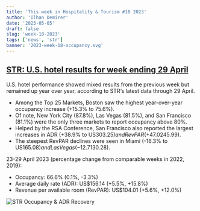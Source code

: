 ```yaml
---
title: 'This week in Hospitality & Tourism #18 2023'
author: 'Ilhan Demirer'
date: '2023-05-05'
draft: false
slug: 'week-18-2023'
tags: ['news', 'str']
banner: '2023-week-18-occupancy.svg'
---
```


## [STR: U.S. hotel results for week ending 29 April](https://str.com/press-release/str-us-hotel-results-week-ending-29-april)

U.S. hotel performance showed mixed results from the previous week but remained up year over year, according to STR‘s latest data through 29 April.

- Among the Top 25 Markets, Boston saw the highest year-over-year occupancy increase (+15.3% to 75.6%).
- Of note, New York City (87.8%), Las Vegas (81.5%), and San Francisco (81.1%) were the only three markets to report occupancy above 80%.
- Helped by the RSA Conference, San Francisco also reported the largest increases in ADR (+38.9% to US$303.25) and RevPAR (+47.0% to US$245.99).
- The steepest RevPAR declines were seen in Miami (-16.3% to US$165.08) and Las Vegas (-12.7% to US$130.28).

23-29 April 2023 (percentage change from comparable weeks in 2022, 2019):

- Occupancy: 66.6% (0.1%, -3.3%)
- Average daily rate (ADR): US$156.14 (+5.5%, +15.8%)
- Revenue per available room (RevPAR): US$104.01 (+5.6%, +12.0%)

![STR Occupancy & ADR Recovery](/images/blogimages/2023-week-18-occupancy.svg)
